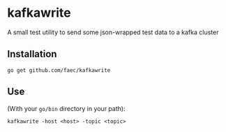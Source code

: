 # kafkawrite
A small test utility to send some json-wrapped test data to a kafka cluster

## Installation

```
go get github.com/faec/kafkawrite
```

## Use

(With your `go/bin` directory in your path):

```
kafkawrite -host <host> -topic <topic>
```
